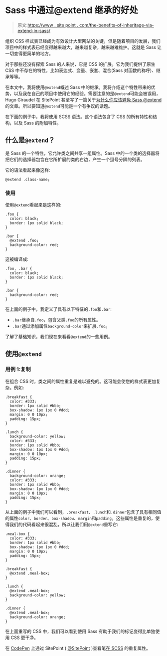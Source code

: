 # Sass 中通过@extend 继承的好处

> 原文:[https://www . site point . com/the-benefits-of-inheritage-via-extend-in-sass/](https://www.sitepoint.com/the-benefits-of-inheritance-via-extend-in-sass/)

组织 CSS 样式表已经成为有效设计大型网站的关键，但是随着项目的发展，我们项目中的样式表已经变得越来越大，越来越复杂，越来越难维护。这就是 Sass 让一切变得更简单的地方。

对于那些还没有探索 Sass 的人来说，它是 CSS 的扩展。它为我们提供了原生 CSS 中不存在的特性，比如表达式、变量、嵌套、混合(Sass 对函数的称呼)、继承等等。

在本文中，我将使用`@extend`概述 Sass 中的继承。我将介绍这个特性带来的优势，以及我在自己的项目中使用它的经验。需要注意的是`@extend`可能会被误用，Hugo Giraudel 在 SitePoint 甚至写了一篇关于[为什么你应该避免 Sass @extend](https://www.sitepoint.com/avoid-sass-extend/) 的文章。所以要知道`@extend`可能是一个有争议的话题。

在下面的例子中，我将使用 SCSS 语法。这个语法包含了 CSS 的所有特性和结构，以及 Sass 的附加特性。

## 什么是`@extend`？

是 Sass 的一个特性，它允许类之间共享一组属性。Sass 中的一个类的选择器将把它们的选择器包含在它所扩展的类的右边，产生一个逗号分隔的列表。

它的语法看起来像这样:

```
@extend .class-name;
```

### 使用

使用`@extend`看起来是这样的:

```
.foo {
  color: black;
  border: 1px solid black;
}

.bar {
  @extend .foo;
  background-color: red;
}
```

这被编译成:

```
.foo, .bar {
  color: black;
  border: 1px solid black;
}

.bar {
  background-color: red;
}
```

在上面的例子中，我定义了具有以下特征的`.foo`和`.bar`:

*   `.bar`继承自`.foo`，包含父类`.foo`的所有属性。
*   `.bar`通过添加属性`background-color`来扩展`.foo`。

了解了基础知识，我们现在来看看`@extend`的一些用例。

## 使用`@extend`

### 用例 1:复制

在组合 CSS 时，类之间的属性重复是难以避免的。这可能会使您的样式表更加复杂。例如:

```
.breakfast {
  color: #333;
  border: 1px solid #bbb;
  box-shadow: 1px 1px 0 #ddd;
  margin: 0 0 10px;
  padding: 15px;
}

.lunch {
  background-color: yellow;
  color: #333;
  border: 1px solid #bbb;
  box-shadow: 1px 1px 0 #ddd;
  margin: 0 0 10px;
  padding: 15px;
}

.dinner {
  background-color: orange;
  color: #333;
  border: 1px solid #bbb;
  box-shadow: 1px 1px 0 #ddd;
  margin: 0 0 10px;
  padding: 15px;
}
```

从上面的例子中我们可以看到，`.breakfast`、`.lunch`和`.dinner`包含了具有相同值的属性`color`、`border`、`box-shadow`、`margin`和`padding`。这些属性是重复的，使得我们的代码看起来很混乱，所以让我们用`@extend`重写它:

```
.meal-box {
  color: #333;
  border: 1px solid #bbb;
  box-shadow: 1px 1px 0 #ddd;
  margin: 0 0 10px;
  padding: 15px;
}

.breakfast {
  @extend .meal-box;
}

.lunch {
  @extend .meal-box;
  background-color: yellow;
}

.dinner {
  @extend .meal-box;
  background-color: orange;
}
```

在上面重写的 CSS 中，我们可以看到使用 Sass 有助于我们的标记变得比单独使用 CSS 更干净。

在 [CodePen](http://codepen.io) 上通过 SitePoint ( [@SitePoint](http://codepen.io/SitePoint) )查看笔[在 SCSS](http://codepen.io/SitePoint/pen/BjZYVL/) 的重复属性。